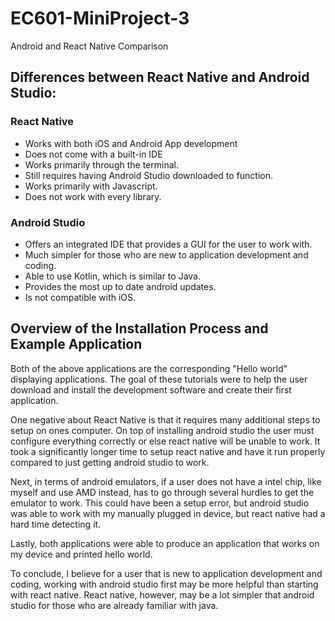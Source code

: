 # EC601-MiniProject-3
Android and React Native Comparison

## Differences between React Native and Android Studio:
### React Native
 - Works with both iOS and Android App development
 - Does not come with a built-in IDE
 - Works primarily through the terminal. 
 - Still requires having Android Studio downloaded to function.
 - Works primarily with Javascript.
 - Does not work with every library.

### Android Studio
 - Offers an integrated IDE that provides a GUI for the user to work with.
 - Much simpler for those who are new to application development and coding. 
 - Able to use Kotlin, which is similar to Java. 
 - Provides the most up to date android updates. 
 - Is not compatible with iOS. 
 
## Overview of the Installation Process and Example Application
Both of the above applications are the corresponding "Hello world" displaying applications. The goal of these tutorials were to help the user download and install the development software and create their first application. 

One negative about React Native is that it requires many additional steps to setup on ones computer. On top of installing android studio the user must configure everything correctly or else react native will be unable to work. It took a significantly longer time to setup react native and have it run properly compared to just getting android studio to work. 

Next, in terms of android emulators, if a user does not have a intel chip, like myself and use AMD instead, has to go through several hurdles to get the emulator to work. This could have been a setup error, but android studio was able to work with my manually plugged in device, but react native had a hard time detecting it. 

Lastly, both applications were able to produce an application that works on my device and printed hello world. 

To conclude, I believe for a user that is new to application development and coding, working with android studio first may be more helpful than starting with react native. React native, however, may be a lot simpler that android studio for those who are already familiar with java. 
